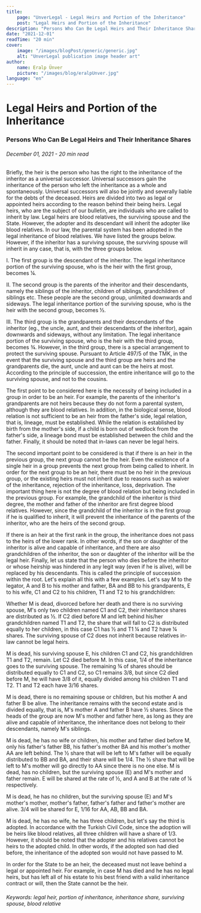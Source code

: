 ```yaml
---
title:
    page: "UnverLegal - Legal Heirs and Portion of the Inheritance"
    post: "Legal Heirs and Portion of the Inheritance"
description: "Persons Who Can Be Legal Heirs and Their Inheritance Shares"
date: "2021-12-01"
readTime: "20 min"
cover:
    image: "/images/blogPost/generic/generic.jpg"
    alt: "UnverLegal publication image header art"
author:
    name: Eralp Ünver
    picture: "/images/blog/eralpUnver.jpg"
language: "en"
---
```


# Legal Heirs and Portion of the Inheritance

### Persons Who Can Be Legal Heirs and Their Inheritance Shares

###### December 01, 2021 - 20 min read

Briefly, the heir is the person who has the right to the inheritance of the inheritor as a universal successor. Universal successors gain the inheritance of the person who left the inheritance as a whole and spontaneously. Universal successors will also be jointly and severally liable for the debts of the deceased. Heirs are divided into two as legal or appointed heirs according to the reason behind their being heirs. Legal heirs, who are the subject of our bulletin, are individuals who are called to inherit by law. Legal heirs are blood relatives, the surviving spouse and the State. However, the adopter and its descendant will inherit the adopter like blood relatives. In our law, the parental system has been adopted in the legal inheritance of blood relatives. We have listed the groups below. However, if the inheritor has a surviving spouse, the surviving spouse will inherit in any case, that is, with the three groups below. 

I.  The first group is the descendant of the inheritor. The legal inheritance portion of the surviving spouse, who is the heir with the first group, becomes ¼.

II. The second group is the parents of the inheritor and their descendants, namely the siblings of the inheritor, children of siblings, grandchildren of siblings etc. These people are the second group, unlimited downwards and sideways. The legal inheritance portion of the surviving spouse, who is the heir with the second group, becomes ½.

III.  The third group is the grandparents and their descendants of the inheritor (eg., the uncle, aunt, and their descendants of the inheritor), again downwards and sideways, without any limitation. The legal inheritance portion of the surviving spouse, who is the heir with the third group, becomes ¾. However, in the third group, there is a special arrangement to protect the surviving spouse. Pursuant to Article 497/5 of the TMK, in the event that the surviving spouse and the third group are heirs and the grandparents die, the aunt, uncle and aunt can be the heirs at most. According to the principle of succession, the entire inheritance will go to the surviving spouse, and not to the cousins.

The first point to be considered here is the necessity of being included in a group in order to be an heir. For example, the parents of the inheritor's grandparents are not heirs because they do not form a parental system, although they are blood relatives. In addition, in the biological sense, blood relation is not sufficient to be an heir from the father's side, legal relation, that is, lineage, must be established. While the relation is established by birth from the mother's side, if a child is born out of wedlock from the father's side, a lineage bond must be established between the child and the father. Finally, it should be noted that in-laws can never be legal heirs.

The second important point to be considered is that if there is an heir in the previous group, the next group cannot be the heir. Even the existence of a single heir in a group prevents the next group from being called to inherit. In order for the next group to be an heir, there must be no heir in the previous group, or the existing heirs must not inherit due to reasons such as waiver of the inheritance, rejection of the inheritance, loss, deprivation. The important thing here is not the degree of blood relation but being included in the previous group. For example, the grandchild of the inheritor is third degree, the mother and father of the inheritor are first degree blood relatives. However, since the grandchild of the inheritor is in the first group if he is qualified to inherit, it will prevent the inheritance of the parents of the inheritor, who are the heirs of the second group.

If there is an heir at the first rank in the group, the inheritance does not pass to the heirs of the lower rank. In other words, if the son or daughter of the inheritor is alive and capable of inheritance, and there are also grandchildren of the inheritor, the son or daughter of the inheritor will be the legal heir. Finally, let us state that the person who dies before the inheritor or whose heirship was hindered in any legit way (even if he is alive), will be replaced by his descendants. This is called the principle of succession within the root. 
Let's explain all this with a few examples. Let's say M to the legator, A and B to his mother and father, BA and BB to his grandparents, E to his wife, C1 and C2 to his children, T1 and T2 to his grandchildren:

Whether M is dead, divorced before her death and there is no surviving spouse, M's only two children named C1 and C2, their inheritance shares are distributed as ½. If C2 died before M and left behind his/her grandchildren named T1 and T2, the share that will fall to C2 is distributed equally to her children, in this case C1 has ½ and T1 ¼ and T2 have ¼ shares. The surviving spouse of C2 does not inherit because relatives in-law cannot be legal heirs. 

M is dead, his surviving spouse E, his children C1 and C2, his grandchildren T1 and T2, remain. Let C2 died before M. In this case, 1/4 of the inheritance goes to the surviving spouse. The remaining ¾ of shares should be distributed equally to C1 and C2, so C1 remains 3/8, but since C2 died before M, he will have 3/8 of it, equally divided among his children T1 and T2. T1 and T2 each have 3/16 shares. 

M is dead, there is no remaining spouse or children, but his mother A and father B be alive. The inheritance remains with the second estate and is divided equally, that is, M's mother A and father B have ½ shares. Since the heads of the group are now M's mother and father here, as long as they are alive and capable of inheritance, the inheritance does not belong to their descendants, namely M's siblings. 

M is dead, he has no wife or children, his mother and father died before M, only his father's father BB, his father's mother BA and his mother's mother AA are left behind. The ½ share that will be left to M's father will be equally distributed to BB and BA, and their share will be 1/4. The ½ share that will be left to M's mother will go directly to AA since there is no one else. 
M is dead, has no children, but the surviving spouse (E) and M's mother and father remain. E will be shared at the rate of ½, and A and B at the rate of ¼ respectively. 

M is dead, he has no children, but the surviving spouse (E) and M's mother's mother, mother's father, father's father and father's mother are alive. 3/4 will be shared for E, 1/16 for AA, AB, BB and BA.

M is dead, he has no wife, he has three children, but let's say the third is adopted. In accordance with the Turkish Civil Code, since the adoption will be heirs like blood relatives, all three children will have a share of 1/3. However, it should be noted that the adopter and his relatives cannot be heirs to the adopted child. In other words, if the adopted son had died before, the inheritance of the adopted son would not have passed to M.

In order for the State to be an heir, the deceased must not leave behind a legal or appointed heir. For example, in case M has died and he has no legal heirs, but has left all of his estate to his best friend with a valid inheritance contract or will, then the State cannot be the heir.


###### Keywords: legal heir, portion of inheritance, inheritance share, surviving spouse, blood relative


